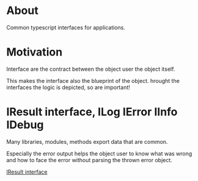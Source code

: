 # About

Common typescript interfaces for applications.   

# Motivation

Interface are the contract between the object user the object itself. 

This makes the interface also the blueprint of the object.
hrought the interfaces the logic is depicted, so are important! 

# IResult interface, ILog IError IInfo IDebug

Many libraries, modules, methods export data that are common.

Especially the error output helps the object user to know what was wrong and how to face the error without parsing the thrown error object. 

[IResult interface](https://github.com/aneldev/dyna-interfaces/blob/master/src/IResult.ts)  